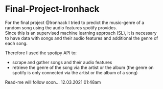 # Final-Project-Ironhack

For the final project @Ironhack I tried to predict the music-genre of a random song using the audio features spotify provides. <br>
Since this is an supervised machine learning approach (SL), it is necessary to have data with songs and their audio features and additional the genre of each song. <br>

Therefore I used the spotipy API to: <br>
- scrape and gather songs and their audio features <br>
- retrieve the genre of the song via the artist or the album (the genre on spotify is only connected via the artist or the album of a song) <br>
    
  
Read-me will follow soon... 12.03.2021 01:48am
